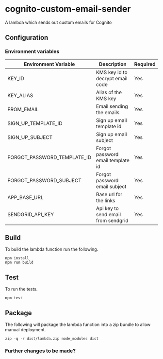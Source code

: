 # cognito-custom-email-sender

A lambda which sends out custom emails for Cognito


## Configuration

### Environment variables

| Environment Variable | Description | Required |
| --- | --- | --- |
| KEY_ID | KMS key id to decrypt email code | Yes |
| KEY_ALIAS | Alias of the KMS key | Yes |
| FROM_EMAIL | Email sending the emails | Yes |
| SIGN_UP_TEMPLATE_ID | Sign up email template id | Yes |
| SIGN_UP_SUBJECT | Sign up email subject | Yes |
| FORGOT_PASSWORD_TEMPLATE_ID | Forgot password email template id | Yes |
| FORGOT_PASSWORD_SUBJECT | Forgot password email subject | Yes |
| APP_BASE_URL | Base url for the links | Yes |
| SENDGRID_API_KEY | Api key to send email from sendgrid | Yes |


## Build

To build the lambda function run the following.

```
npm install
npm run build
```

## Test

To run the tests.

```
npm test
```

## Package

The following will package the lambda function into a zip bundle to allow manual deployment.

```
zip -q -r dist/lambda.zip node_modules dist
```

### Further changes to be made?
